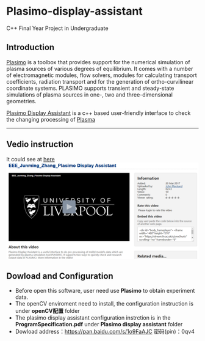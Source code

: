 # Plasimo-display-assistant
C++  Final Year Project in Undergraduate

## Introduction
[Plasimo](https://plasimo.phys.tue.nl/) is a toolbox that provides support for the numerical simulation of plasma sources of various degrees of equilibrium. It comes with a number of electromagnetic modules, flow solvers, modules for calculating transport coefficients, radiation transport and for the generation of ortho-curvilinear coordinate systems. PLASIMO supports transient and steady-state simulations of plasma sources in one-, two and three-dimensional geometries.

[Plasimo Display Assistant](https://github.com/Trouble404/Plasimo-display-assistant/tree/master/Plasimo%20Display%20Assistant) is a c++ based user-friendly interface to check the changing processing of [Plasma](https://en.wikipedia.org/wiki/Plasma_(physics))

---

## Vedio instruction
It could see at [here](https://stream.liv.ac.uk/zmx3hu6s)
![image](https://github.com/Trouble404/Plasimo-display-assistant/blob/master/readme_pic_add/video.PNG)

## Dowload and Configuration
*  Before open this software, user need use **Plasimo** to obtain experiment data.
*  The openCV enviroment need to install, the configuration instruction is under **openCV配置** folder
*  The plasimo display assistant configuration instrction is in the **ProgramSpecification.pdf** under **Plasimo display assistant** folder
*  Dowload address：https://pan.baidu.com/s/1o9FaAJC 密码(pin)：0qv4
